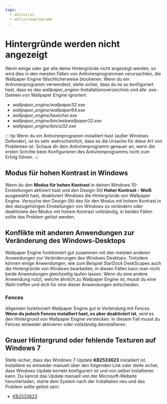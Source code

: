 ```yaml
---
tags:
  - antivirus
  - antivirenprogramm
---
```


# Hintergründe werden nicht angezeigt

Wenn einige oder gar alle deine Hintergründe nicht angezeigt werden, so wird dies in den meisten Fällen von Antivirenprogrammen verursachten, die Wallpaper Engine fälschlicherweise blockieren. Wenn du ein Antivirenprogramm verwendest, stelle sicher, dass du es so konfiguriert hast, dass es das *wallpaper_engine*-Installationsverzeichnis und alle .exe-Dateien von Wallpaper Engine ignoriert:

* *wallpaper_engine/wallpaper32.exe*
* *wallpaper_engine/wallpaper64.exe*
* *wallpaper_engine/launcher.exe*
* *wallpaper_engine/bin/webwallpaper32.exe*
* *wallpaper_engine/bin/ui32.exe*

::: tip
Wenn du ein Antivirenprogramm installiert hast (außer Windows Defender), ist es sehr wahrscheinlich, dass es die Ursache für diese Art von Problemen ist. Schaue dir dein Antivirenprogramm genauer an, wenn die ersten Schritte beim Konfigurieren des Antivirenprogramms nicht zum Erfolg führen.
:::

## Modus für hohen Kontrast in Windows

Wenn du den **Modus für hohen Kontrast** in deinen Windows 10-Einstellungen aktiviert hast und den Design-Stil **Hoher Kontrast - Weiß** ausgewählt hast, deaktiviert Windows die Hintergründe von Wallpaper Engine. Versuche den Design-Stil des für den Modus mit hohem Kontrast in den dazugehörigen Einstellungen von Windows zu verändern oder deaktiviere den Modus mit hohem Kontrast vollständig, in beiden Fällen sollte das Problem gelöst werden.

## Konflikte mit anderen Anwendungen zur Veränderung des Windows-Desktops

Wallpaper Engine funktioniert gut zusammen mit den meisten anderen Anwendungen zur Veränderungen des Windows Desktops. Trotzdem können einige Anwendungen, wie zum Beispiel StarDock DeskScapes auch die Hintergründe von Windows bearbeiten, in diesen Fällen kann man nicht beide Anwendungen gleichzeitig laufen lassen. Wenn du eine andere Anwendung nutzt, welche ähnlich zu Wallpaper Engine ist, musst du eine Wahl treffen und dich für eine dieser Anwendungen entscheiden.

### Fences

Allgemein funktioniert Wallpaper Engine gut in Verbindung mit *Fences*. **Wenn du jedoch Fences installiert hast, es aber deaktiviert ist**, wird es den Hintergrund von Wallpaper Engine verstecken. In diesem Fall musst du Fences entweder aktivieren oder vollständig deinstallieren.

## Grauer Hintergrund oder fehlende Texturen auf Windows 7

Stelle sicher, dass das Windows 7-Update **KB2533623** installiert ist. Installiere es entweder manuell über den folgenden Link oder stelle sicher, dass Windows Update korrekt konfiguriert ist und von selbst installieren kann. Du kannst das Update manuell von der Microsoft-Website herunterladen, starte dein System nach der Installation neu und das Problem sollte gelöst sein:

* [KB2533623](https://support.microsoft.com/de-de/help/2533623/microsoft-security-advisory-insecure-library-loading-could-allow-remot)